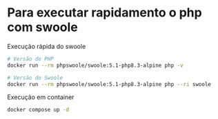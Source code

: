 # Para executar rapidamento o php com swoole

Execução rápida do swoole
```sh
# Versão do PHP
docker run --rm phpswoole/swoole:5.1-php8.3-alpine php -v

# Versão do Swoole
docker run --rm phpswoole/swoole:5.1-php8.3-alpine php --ri swoole
```

Execução em container
```sh
docker compose up -d
```